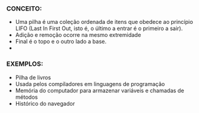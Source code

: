 ### CONCEITO:

- Uma pilha é uma coleção ordenada de itens que obedece ao princípio LIFO
  (Last In First Out, isto é, o último a entrar é o primeiro a sair).
- Adição e remoção ocorre na mesmo extremidade
- Final é o topo e o outro lado a base.
- 

### EXEMPLOS:

- Pilha de livros
- Usada pelos compiladores em linguagens de programação
- Memória do computador para armazenar variáveis e chamadas de métodos
- Histórico do navegador
